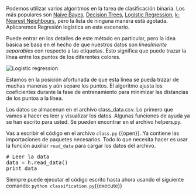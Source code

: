 Podemos utilizar varios algoritmos en la tarea de clasificación binaria. Los más populares son [Naive Bayes](https://en.wikipedia.org/wiki/Naive_Bayes_classifier), [Decision Trees](https://en.wikipedia.org/wiki/Decision_tree_learning), [Logistic Regression](https://en.wikipedia.org/wiki/Logistic_regression), [k-Nearest Neighbours](https://en.wikipedia.org/wiki/K-nearest_neighbors_algorithm), pero la lista de ninguna manera está agotada. Aplicaremos Regresión logística en este escenario.

Puede entrar en los detalles de este método en particular, pero la idea básica se basa en el hecho de que nuestros datos son _linealmente separables_ con respecto a las etiquetas. Esto significa que puede trazar la línea entre los puntos de los diferentes colores.

<img src="/basiafusinska/courses/deep-learning-with-tensorflow/classification-task/assets/logistic_regression.png" alt="Logistic regression">

Estamos en la posición afortunada de que esta línea se pueda trazar de muchas maneras y aún separe los puntos. El algoritmo ajusta los coeficientes durante la fase de entrenamiento para minimizar las distancias de los puntos a la línea.

Los datos se almacenan en el archivo class_data.csv. Lo primero que vamos a hacer es leer y visualizar los datos. Algunas funciones de ayuda ya se han escrito para usted. Se pueden encontrar en el archivo helpers.py.

Vas a escribir el código en el archivo `class.py` {{open}}. Ya contiene las importaciones de paquetes necesarios. Todo lo que necesita hacer es usar la función auxiliar `read_data` para cargar los datos del archivo.

<pre class="file" data-filename="classification.py" data-target="append">
# Leer la data
data = h.read_data()
print data
</pre>

Siempre puede ejecutar el código escrito hasta ahora usando el siguiente comando:
`python classification.py`{{execute}}
